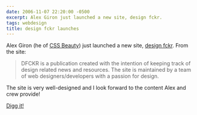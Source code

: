 ```yaml
---
date: 2006-11-07 22:20:00 -0500
excerpt: Alex Giron just launched a new site, design fckr.
tags: webdesign
title: design fckr launches
---
```


Alex Giron (he of [CSS Beauty](http://www.cssbeauty.com/)) just launched a new site, [design fckr](http://dfckr.com/). From the site:

> DFCKR is a publication created with the intention of keeping track of design related news and resources. The site is maintained by a team of web designers/developers with a passion for design.

The site is very well-designed and I look forward to the content Alex and crew provide!

[Digg it!](http://digg.com/design/design_fckr_launches)